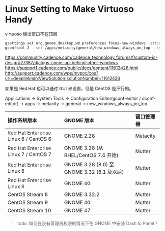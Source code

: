 # Linux Setting to Make Virtuoso Handy

virtuoso 弹出窗口不在顶层

```bash
gsettings set org.gnome.desktop.wm.preferences focus-new-windows 'strict'
gconftool-2 --set /apps/metacity/general/new_windows_always_on_top --type bool true
```

https://community.cadence.com/cadence_technology_forums/f/custom-ic-design/27387/dialogs-come-up-behind-other-windows
https://support1.cadence.com/public/docs/content/11612426.html
http://support.cadence.com/wps/mypoc/cos?uri=deeplinkmin:ViewSolution;solutionNumber=11612426

如果是 Red Hat 也可以通过 GUI 来设置，但是 CentOS 是不行的。

Applications -> System Tools -> Configuration Editor(gconf-editor / dconf-editor) -> apps -> metacity -> general -> new_windows_always_on_top


<!--
virtuoso dialogs come up behind other windows. I'm using RHEL 7.9 with GNOME 3.28. `dconf-editor` and `gconf-editor` are not installed, and I don't have suto permission.

```
gsettings set org.gnome.shell.overrides attach-modal-dialogs false
gsettings set org.gnome.mutter attach-modal-dialogs false
gsettings set org.gnome.shell attach-modal-dialogs false
gsettings set org.gnome.desktop.wm.preferences focus-new-windows 'strict'
gsettings set org.gnome.desktop.wm.preferences focus-mode 'click'
```
-->

| 操作系统版本                 | GNOME 版本                                  | 窗口管理器 |
| :--------------------------- | :------------------------------------------ | :--------- |
| Red Hat Enterprise Linux 6 / CentOS 6 | GNOME 2.28                                  | Metacity   |
| Red Hat Enterprise Linux 7 / CentOS 7 | GNOME 3.28 (从 RHEL/CentOS 7.6 开始)        | Mutter     |
| Red Hat Enterprise Linux 8   | GNOME 3.28 (8.0) 至 GNOME 3.32 (8.1 及以后) | Mutter     |
| Red Hat Enterprise Linux 9   | GNOME 40                                    | Mutter     |
| CentOS Stream 8              | GNOME 3.32.2                                | Mutter     |
| CentOS Stream 9              | GNOME 40                                    | Mutter     |
| CentOS Stream 10             | GNOME 47                                    | Mutter     |


> todo: 如何在没有管理员权限的情况下在 GNOME 中安装 Dash to Panel？

